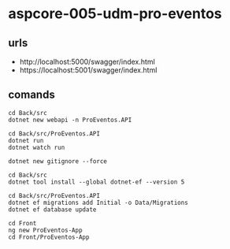 # aspcore-005-udm-pro-eventos

## urls

- http://localhost:5000/swagger/index.html
- https://localhost:5001/swagger/index.html

## comands

```
cd Back/src
dotnet new webapi -n ProEventos.API
```

```
cd Back/src/ProEventos.API
dotnet run
dotnet watch run
```

```
dotnet new gitignore --force
```

```
cd Back/src
dotnet tool install --global dotnet-ef --version 5
```

```
cd Back/src/ProEventos.API
dotnet ef migrations add Initial -o Data/Migrations
dotnet ef database update
```

```
cd Front
ng new ProEventos-App
cd Front/ProEventos-App

```
